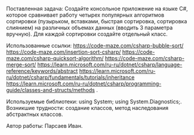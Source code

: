 Поставленная задача: Создайте консольное приложение на языке C#, которое сравнивает работу четырех популярных алгоритмов сортировки (пузырьком, вставками, быстрая сортировка, сортировка слиянием) на различных объемах данных (вводить 3 параметра вручную). Для каждой сортировки создайте отдельный класс.

Использованные ссылки: https://code-maze.com/csharp-bubble-sort/ https://code-maze.com/insertion-sort-csharp/ https://code-maze.com/csharp-quicksort-algorithm/ https://code-maze.com/csharp-merge-sort/ https://learn.microsoft.com/ru-ru/dotnet/csharp/language-reference/keywords/abstract https://learn.microsoft.com/ru-ru/dotnet/csharp/fundamentals/tutorials/inheritance https://learn.microsoft.com/ru-ru/dotnet/csharp/programming-guide/classes-and-structs/methods .

Используемые библиотеки: using System; using System.Diagnostics;.
Возникшие трудности: создание классов, метод наследования абстрактных классов.

Автор работы: Парсаев Иван. 
